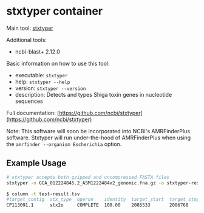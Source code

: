 # stxtyper container

Main tool: [stxtyper](https://github.com/ncbi/stxtyper)

Additional tools:

- ncbi-blast+ 2.12.0

Basic information on how to use this tool:

- executable: `stxtyper`
- help: `stxtyper --help`
- version: `stxtyper --version`
- description: Detects and types Shiga toxin genes in nucleotide sequences

Full documentation: [https://github.com/ncbi/stxtyper](https://github.com/ncbi/stxtyper)

Note: This software will soon be incorporated into NCBI's AMRFinderPlus software. Stxtyper will run under-the-hood of AMRFinderPlus when using the `amrfinder --organism Escherichia` option.

## Example Usage

```bash
# stxtyper accepts both gzipped and uncompressed FASTA files
stxtyper -n GCA_012224845.2_ASM1222484v2_genomic.fna.gz -o stxtyper-results.tsv

$ column -t test-result.tsv 
#target_contig  stx_type  operon    identity  target_start  target_stop  target_strand  A_reference  A_reference_subtype  A_identity  A_coverage  B_reference  B_reference_subtype  B_identity  B_coverage
CP113091.1      stx2o     COMPLETE  100.00    2085533       2086768      +              WAK52085.1   stxA2o               100.00      100.00      QZL10983.1   stxB2o               100.00      100.00
```
